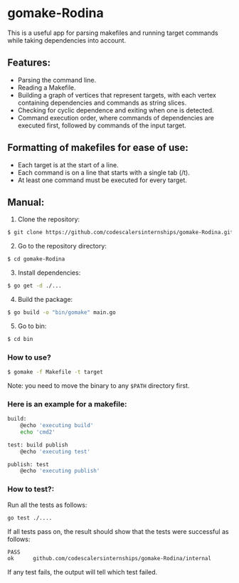 # gomake-Rodina

This is a useful app for parsing makefiles and running target commands while taking dependencies into account.

## __Features:__
- Parsing the command line.
- Reading a Makefile.
- Building a graph of vertices that represent targets, with each vertex containing dependencies and commands as string slices.
- Checking for cyclic dependence and exiting when one is detected.
- Command execution order, where commands of dependencies are executed first, followed by commands of the input target.

## __Formatting of makefiles for ease of use:__
- Each target is at the start of a line.
- Each command is on a line that starts with a single tab (/t).
- At least one command must be executed for every target.

## __Manual:__

1. Clone the repository:
```sh
$ git clone https://github.com/codescalersinternships/gomake-Rodina.git
```
2. Go to the repository directory:
```sh
$ cd gomake-Rodina
```
3. Install dependencies:
```sh
$ go get -d ./...
```
4. Build the package:
```sh
$ go build -o "bin/gomake" main.go
```
5. Go to bin:
```sh
$ cd bin
```
 ### __How to use?__

```sh
$ gomake -f Makefile -t target
```
Note: you need to move the binary to any `$PATH` directory first.

### __Here is an example for a makefile:__

```sh
build:
	@echo 'executing build'
	echo 'cmd2'

test: build publish
	@echo 'executing test'

publish: test 
	@echo 'executing publish'

```
### __How to test?:__

Run all the tests as follows: 
```sh
go test ./....
```
If all tests pass on, the result should show that the tests were successful as follows:
```sh
PASS
ok      github.com/codescalersinternships/gomake-Rodina/internal        0.006s
```
If any test fails, the output will tell which test failed.
